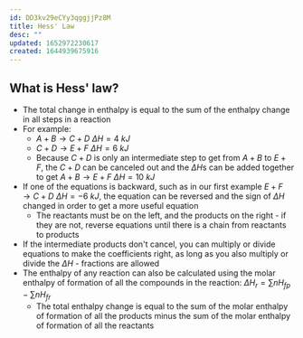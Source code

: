 ```yaml
---
id: DD3kv29eCYy3qggjjPz8M
title: Hess' Law
desc: ""
updated: 1652972230617
created: 1644939675916
---
```


## What is Hess' law?

-   The total change in enthalpy is equal to the sum of the enthalpy change in all steps in a reaction
-   For example:
    -   $A+B→C+D\>ΔH=4\>kJ$
    -   $C+D→E+F\>ΔH=6\>kJ$
    -   Because $C+D$ is only an intermediate step to get from $A+B$ to $E+F$, the $C+D$ can be canceled out and the $ΔH$s can be added together to get $A+B→E+F\>ΔH=10\>kJ$
-   If one of the equations is backward, such as in our first example $E+F→C+D\>ΔH=-6\>kJ$, the equation can be reversed and the sign of $ΔH$ changed in order to get a more useful equation
    -   The reactants must be on the left, and the products on the right - if they are not, reverse equations until there is a chain from reactants to products
-   If the intermediate products don't cancel, you can multiply or divide equations to make the coefficients right, as long as you also multiply or divide the $ΔH$ - fractions are allowed
-   The enthalpy of any reaction can also be calculated using the molar enthalpy of formation of all the compounds in the reaction: $ΔH_r=\sum{}nH_{fp}-\sum{}nH_{fr}$
    -   The total enthalpy change is equal to the sum of the molar enthalpy of formation of all the products minus the sum of the molar enthalpy of formation of all the reactants

